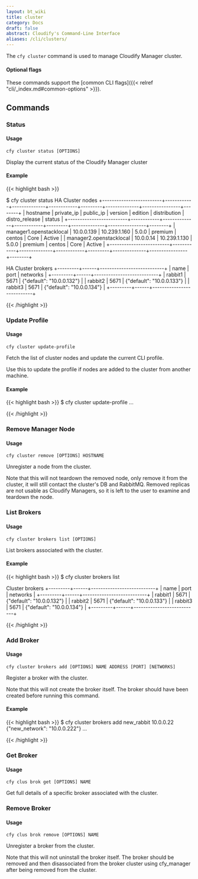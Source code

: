 ```yaml
---
layout: bt_wiki
title: cluster
category: Docs
draft: false
abstract: Cloudify's Command-Line Interface
aliases: /cli/clusters/
---
```


The `cfy cluster` command is used to manage Cloudify Manager cluster.

#### Optional flags
These commands support the [common CLI flags]({{< relref "cli/_index.md#common-options" >}}).


## Commands

### Status

#### Usage

`cfy cluster status [OPTIONS]`

  Display the current status of the Cloudify Manager cluster

#### Example

{{< highlight  bash  >}}

$ cfy cluster status
HA Cluster nodes
+-------------------------+------------+--------------+------------+---------+--------------+----------------+--------+
|         hostname        | private_ip |  public_ip   |  version   | edition | distribution | distro_release | status |
+-------------------------+------------+--------------+------------+---------+--------------+----------------+--------+
| manager1.openstacklocal | 10.0.0.139 | 10.239.1.160 | 5.0.0      | premium |    centos    |      Core      | Active |
| manager2.openstacklocal | 10.0.0.14  | 10.239.1.130 | 5.0.0      | premium |    centos    |      Core      | Active |
+-------------------------+------------+--------------+------------+---------+--------------+----------------+--------+


HA Cluster brokers
+---------+------+---------------------------+
|   name  | port |          networks         |
+---------+------+---------------------------+
| rabbit1 | 5671 | {"default": "10.0.0.132"} |
| rabbit2 | 5671 | {"default": "10.0.0.133"} |
| rabbit3 | 5671 | {"default": "10.0.0.134"} |
+---------+------+---------------------------+

{{< /highlight >}}


### Update Profile

#### Usage
`cfy cluster update-profile`

Fetch the list of cluster nodes and update the current CLI profile.

Use this to update the profile if nodes are added to the cluster from
another machine.

#### Example

{{< highlight  bash  >}}
$ cfy cluster update-profile
...

{{< /highlight >}}


### Remove Manager Node

#### Usage

`cfy cluster remove [OPTIONS] HOSTNAME`

  Unregister a node from the cluster.

  Note that this will not teardown the removed node, only remove it from the
  cluster, it will still contact the cluster's DB and RabbitMQ. Removed
  replicas are not usable as Cloudify Managers, so it is left to the user to
  examine and teardown the node.


### List Brokers

#### Usage

`cfy cluster brokers list [OPTIONS]`

  List brokers associated with the cluster.

#### Example

{{< highlight  bash  >}}
$ cfy cluster brokers list

Cluster brokers
+---------+------+---------------------------+
|   name  | port |          networks         |
+---------+------+---------------------------+
| rabbit1 | 5671 | {"default": "10.0.0.132"} |
| rabbit2 | 5671 | {"default": "10.0.0.133"} |
| rabbit3 | 5671 | {"default": "10.0.0.134"} |
+---------+------+---------------------------+

{{< /highlight >}}


### Add Broker

#### Usage

`cfy cluster brokers add [OPTIONS] NAME ADDRESS [PORT] [NETWORKS]`

  Register a broker with the cluster.

  Note that this will not create the broker itself. The broker should have
  been created before running this command.

#### Example

{{< highlight  bash  >}}
$ cfy cluster brokers add new_rabbit 10.0.0.22 {"new_network": "10.0.0.222"}
...

{{< /highlight >}}


### Get Broker

#### Usage
`cfy clus brok get [OPTIONS] NAME`

  Get full details of a specific broker associated with the cluster.


### Remove Broker

#### Usage
`cfy clus brok remove [OPTIONS] NAME`

  Unregister a broker from the cluster.

  Note that this will not uninstall the broker itself. The broker should be
  removed and then disassociated from the broker cluster using cfy_manager
  after being removed from the cluster.

